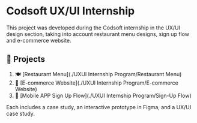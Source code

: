 # Codsoft UX/UI Internship 

This project was developed during the Codsoft internship in the UX/UI design section, taking into account restaurant menu designs, sign up flow and e-commerce website.

## 📁 Projects

1. 🍽️ [Restaurant Menu](./UXUI Internship Program/Restaurant Menu)
2. 🛒 [E-commerce Website](./UXUI Internship Program/E-commerce Website)
3. 🧾 [Mobile APP Sign Up Flow](./UXUI Internship Program/Sign-Up Flow)

Each includes a case study, an interactive prototype in Figma, and a UX/UI case study.
